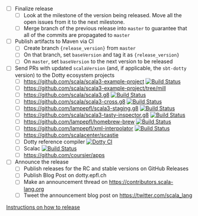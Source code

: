 - [ ] Finalize release
  - [ ] Look at the milestone of the version being released. Move all the open issues from it to the next milestone.
  - [ ] Merge branch of the previous release into `master` to guarantee that all of the commits are propagated to `master`
- [ ] Publish artifacts to Maven via CI
  - [ ] Create branch `{release_version}` from `master`
  - [ ] On that branch, set `baseVersion` and tag it as `{release_version}`
  - [ ] On `master`, set `baseVersion` to the next version to be released
- [ ] Send PRs with updated `scalaVersion` (and, if applicable, the `sbt-dotty` version) to the Dotty ecosystem projects
  - [ ] https://github.com/scala/scala3-example-project [![Build Status](https://travis-ci.org/scala/scala3-example-project.svg?branch=master)](https://travis-ci.org/scala/scala3-example-project)
  - [ ] https://github.com/scala/scala3-example-project/tree/mill
  - [ ] https://github.com/scala/scala3.g8 [![Build Status](https://travis-ci.org/scala/scala3.g8.svg?branch=master)](https://travis-ci.org/scala/scala3.g8/)
  - [ ] https://github.com/scala/scala3-cross.g8 [![Build Status](https://travis-ci.org/scala/scala3-cross.g8.svg?branch=master)](https://travis-ci.org/scala/scala3-cross.g8/)
  - [ ] https://github.com/lampepfl/scala3-staging.g8 [![Build Status](https://travis-ci.org/scala/scala3-staging.g8.svg?branch=master)](https://travis-ci.org/lampepfl/scala3-staging.g8)
  - [ ] https://github.com/scala/scala3-tasty-inspector.g8 [![Build Status](https://travis-ci.org/scala/scala3-tasty-inspector.g8.svg?branch=master)](https://travis-ci.org/scala/scala3-tasty-inspector.g8)
  - [ ] https://github.com/lampepfl/homebrew-brew [![Build Status](https://travis-ci.org/lampepfl/homebrew-brew.svg?branch=master)](https://travis-ci.org/lampepfl/homebrew-brew)
  - [ ] https://github.com/lampepfl/xml-interpolator [![Build Status](https://travis-ci.org/lampepfl/xml-interpolator.svg?branch=master)](https://travis-ci.org/lampepfl/xml-interpolator)
  - [ ] https://github.com/scalacenter/scastie
  - [ ] Dotty reference compiler [![Dotty CI](https://github.com/lampepfl/dotty/workflows/Dotty%20CI/badge.svg?branch=master)](https://github.com/lampepfl/dotty/actions?query=branch%3Amaster)
  - [ ] Scalac [![Build Status](https://travis-ci.org/scala/scala.svg?branch=2.13.x)](https://travis-ci.org/scala/scala)
  - [ ] https://github.com/coursier/apps
- [ ] Announce the release
  - [ ] Publish releases for the RC and stable versions on GitHub Releases
  - [ ] Publish Blog Post on dotty.epfl.ch
  - [ ] Make an announcement thread on https://contributors.scala-lang.org
  - [ ] Tweet the announcement blog post on https://twitter.com/scala_lang

[Instructions on how to release](https://dotty.epfl.ch/docs/contributing/procedures/release.html)
